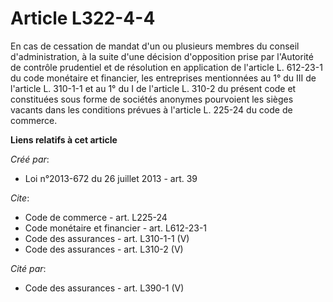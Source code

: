 # Article L322-4-4

En cas de cessation de mandat d'un ou plusieurs membres du conseil d'administration, à la suite d'une décision d'opposition
prise par l'Autorité de contrôle prudentiel et de résolution en application de l'article L. 612-23-1 du code monétaire et
financier, les entreprises mentionnées au 1° du III de l'article L. 310-1-1 et au 1° du I de l'article L. 310-2 du présent
code et constituées sous forme de sociétés anonymes pourvoient les sièges vacants dans les conditions prévues à l'article L.
225-24 du code de commerce.

**Liens relatifs à cet article**

_Créé par_:

  - Loi n°2013-672 du 26 juillet 2013 - art. 39

_Cite_:

  - Code de commerce - art. L225-24
  - Code monétaire et financier - art. L612-23-1
  - Code des assurances - art. L310-1-1 (V)
  - Code des assurances - art. L310-2 (V)

_Cité par_:

  - Code des assurances - art. L390-1 (V)
